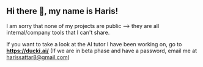 ## Hi there 👋, my name is Haris!

I am sorry that none of my projects are public --> they are all internal/company tools that I can't share.

If you want to take a look at the AI tutor I have been working on, go to **https://ducki.ai/** (If we are in beta phase and have a password, email me at harissattar8@gmail.com)
